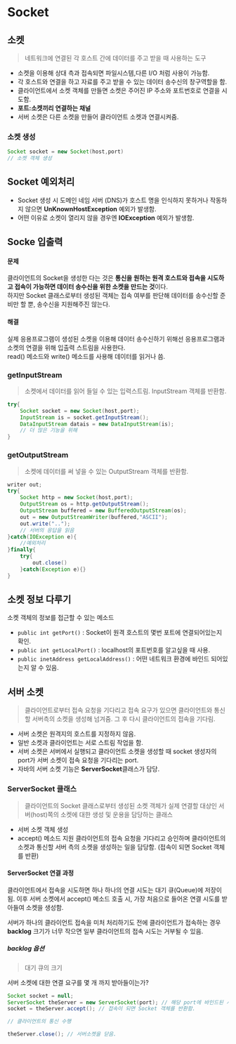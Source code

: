 # Socket
## 소켓
> 네트워크에 연결된 각 호스트 간에 데이터를 주고 받을 때 사용하는 도구

- 소켓을 이용해 상대 측과 접속되면 파일시스템,다른 I/O 처럼 사용이 가능함.
- 각 호스트와 연결을 하고 자료를 주고 받을 수 있는 데이터 송수신의 창구역할을 함.
- 클라이언트에서 소켓 객체를 만들면 소켓은 주어진 IP 주소와 포트번호로 연결을 시도함.
- <b>포트:소켓끼리 연결하는 채널</b>
- 서버 소켓은 다른 소켓을 만들어 클라이언트 소켓과 연결시켜줌.

### 소켓 생성
```java
Socket socket = new Socket(host,port)
// 소켓 객체 생성
```
## Socket 예외처리
- Socket 생성 시 도메인 네임 서버 (DNS)가 호스트 명을 인식하지 못하거나 작동하지 않으면 <b>UnKnownHostException</b> 예외가 발생함.  
- 어떤 이유로 소켓이 열리지 않을 경우엔 <b>IOException</b> 예외가 발생함.

## Socke 입출력
#### 문제
클라이언트의 Socket을 생성한 다는 것은 <b>통신을 원하는 원격 호스트와 접속을 시도하고 접속이 가능하면 데이터 송수신을 위한 소켓을 만드는 것</b>이다.  
하지만 Socket 클래스로부터 생성된 객체는 접속 여부를 판단해 데이터를 송수신할 준비만 할 뿐, 송수신을 지원해주진 않는다.

#### 해결
실제 응용프로그램이 생성된 소켓을 이용해 데이터 송수신하기 위해선 응용프로그램과 소켓의 연결을 위해 입출력 스트림을 사용한다.  
read() 메소드와 write() 메소드를 사용해 데이터를 읽거나 씀.

### getInputStream
> 소켓에서 데이터를 읽어 들일 수 있는 입력스트림. InputStream 객체를 반환함.
```java
try{
    Socket socket = new Socket(host,port);
    InputStream is = socket.getInputStream();
    DataInputStream datais = new DataInputStream(is);
    // 더 많은 기능을 위해
}
```

### getOutputStream
> 소켓에 데이터를 써 넣을 수 있는 OutputStream 객체를 반환함.
```java
writer out;
try{
    Socket http = new Socket(host,port);
    OutputStream os = http.getOutputStream();
    OutputStream buffered = new BufferedOutputStream(os);
    out = new OutputStreamWriter(buffered,"ASCII");
    out.write("..");
    // 서버의 응답을 읽음
}catch(IOException e){
    //예외처리
}finally{
    try{
        out.close()
    }catch(Exception e){}
}
```

## 소켓 정보 다루기
소켓 객체의 정보를 접근할 수 있는 메소드
- `public int getPort()` : Socket이 원격 호스트의 몇번 포트에 연결되어있는지 확인.
- `public int getLocalPort()` : localhost의 포트번호를 알고싶을 때 사용.
- `public inetAddress getLocalAddress()` : 어떤 네트워크 환경에 바인드 되어있는지 알 수 있음.

## 서버 소켓
> 클라이언트로부터 접속 요청을 기다리고 접속 요구가 있으면 클라이언트와 통신할 서버측의 소켓을 생성해 넘겨줌. 그 후 다시 클라이언트의 접속을 기다림.

- 서버 소켓은 원격지의 호스트를 지정하지 않음.
- 일반 소켓과 클라이언트는 서로 스트림 작업을 함.
- 서버 소켓은 서버에서 실행되고 클라이언트 소켓을 생성할 때 socket 생성자의 port가 서버 소켓이 접속 요청을 기다리는 port.
- 자바의 서버 소켓 기능은 <b>ServerSocket</b>클래스가 담당.

### ServerSocket 클래스
> 클라이언트의 Socket 클래스로부터 생성된 소켓 객체가 실제 연결할 대상인 서버(host)쪽의 소켓에 대한 생성 및 운용을 담당하는 클래스

- 서버 소켓 객체 생성
- accept() 메소드 지원
    클라이언트의 접속 요청을 기다리고 승인하며 클라이언트의 소켓과 통신할 서버 측의 소켓을 생성하는 일을 담당함. (접속이 되면 Socket 객체를 반환)

#### ServerSocket 연결 과정
클라이언트에서 접속을 시도하면 하나 하나의 연결 시도는 대기 큐(Queue)에 저장이 됨. 이후 서버 소켓에서 accept() 메소드 호출 시, 가장 처음으로 들어온 연결 시도를 받아들여 소켓을 생성함.

서버가 하나의 클라이언트 접속을 미처 처리하기도 전에 클라이언트가 접속하는 경우 
<b>backlog</b> 크기가 너무 작으면 일부 클라이언트의 접속 시도는 거부될 수 있음.

##### backlog 옵션
> 대기 큐의 크기  

서버 소켓에 대한 연결 요구를 몇 개 까지 받아들이는가?

```java
Socket socket = null;
ServerSocket theServer = new ServerSocket(port); // 해당 port에 바인드된 서버 소켓 객체 생성
socket = theServer.accept(); // 접속이 되면 Socket 객체를 반환함.

// 클라이언트의 통신 수행

theServer.close(); // 서버소켓을 닫음.
```
